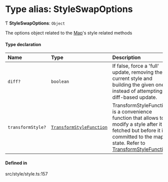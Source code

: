 # Type alias: StyleSwapOptions

Ƭ **StyleSwapOptions**: `Object`

The options object related to the [Map](../classes/Map.md)'s style related methods

#### Type declaration

| Name | Type | Description |
| :------ | :------ | :------ |
| `diff?` | `boolean` | If false, force a 'full' update, removing the current style and building the given one instead of attempting a diff-based update. |
| `transformStyle?` | [`TransformStyleFunction`](TransformStyleFunction.md) | TransformStyleFunction is a convenience function that allows to modify a style after it is fetched but before it is committed to the map state. Refer to [TransformStyleFunction](TransformStyleFunction.md). |

#### Defined in

src/style/style.ts:157
